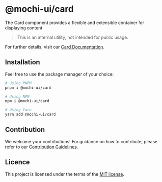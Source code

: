 # @mochi-ui/card

The Card component provides a flexible and extensible container for displaying
content

> This is an internal utility, not intended for public usage.

For further details, visit our
[Card Documentation](https://ds.mochiui.com/?path=/docs/data-display-card--docs).

## Installation

Feel free to use the package manager of your choice:

```sh
# Using PNPM
pnpm i @mochi-ui/card

# Using NPM
npm i @mochi-ui/card

# Using Yarn
yarn add @mochi-ui/card
```

## Contribution

We welcome your contributions! For guidance on how to contribute, please refer
to our [Contribution Guidelines](/CONTRIBUTING.md).

## Licence

This project is licensed under the terms of the
[MIT license](https://choosealicense.com/licenses/mit/).

